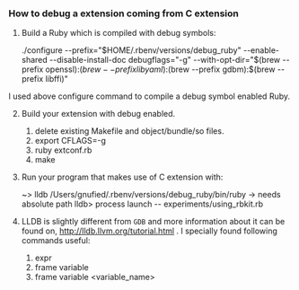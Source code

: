 ### How to debug a extension coming from C extension ###

1. Build a Ruby which is compiled with debug symbols:

    ./configure --prefix="$HOME/.rbenv/versions/debug_ruby" --enable-shared --disable-install-doc debugflags="-g" --with-opt-dir="$(brew --prefix openssl):$(brew --prefix libyaml):$(brew --prefix gdbm):$(brew --prefix libffi)"

I used above configure command to compile a debug symbol enabled Ruby.

2. Build your extension with debug enabled.

    1. delete existing Makefile and object/bundle/so files.
    2. export CFLAGS=-g
    3. ruby extconf.rb
    4. make

3. Run your program that makes use of C extension with:

    ~> lldb /Users/gnufied/.rbenv/versions/debug_ruby/bin/ruby -> needs absolute path
    lldb> process launch -- experiments/using_rbkit.rb

4. LLDB is slightly different from `GDB` and more information about it can be found on,
http://lldb.llvm.org/tutorial.html . I specially found following commands useful:

    1. expr
    2. frame variable
    3. frame variable <variable_name>

